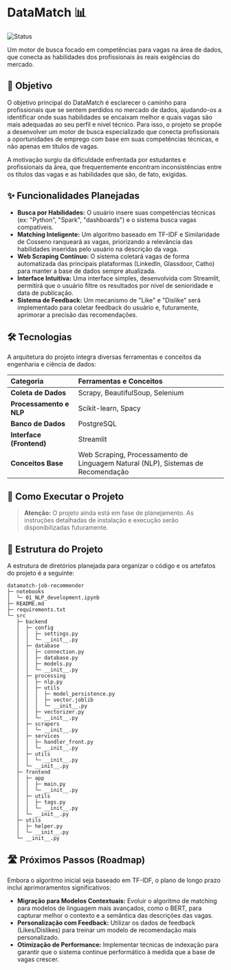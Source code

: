 # DataMatch 📊

![Status](https://img.shields.io/badge/status-em%20planejamento-yellow)

Um motor de busca focado em competências para vagas na área de dados, que conecta as habilidades dos profissionais às reais exigências do mercado.

## 🎯 Objetivo

O objetivo principal do DataMatch é esclarecer o caminho para profissionais que se sentem perdidos no mercado de dados, ajudando-os a identificar onde suas habilidades se encaixam melhor e quais vagas são mais adequadas ao seu perfil e nível técnico. Para isso, o projeto se propõe a desenvolver um motor de busca especializado que conecta profissionais a oportunidades de emprego com base em suas competências técnicas, e não apenas em títulos de vagas.

A motivação surgiu da dificuldade enfrentada por estudantes e profissionais da área, que frequentemente encontram inconsistências entre os títulos das vagas e as habilidades que são, de fato, exigidas.

## ✨ Funcionalidades Planejadas

* **Busca por Habilidades:** O usuário insere suas competências técnicas (ex: "Python", "Spark", "dashboards") e o sistema busca vagas compatíveis.
* **Matching Inteligente:** Um algoritmo baseado em TF-IDF e Similaridade de Cosseno ranqueará as vagas, priorizando a relevância das habilidades inseridas pelo usuário na descrição da vaga.
* **Web Scraping Contínuo:** O sistema coletará vagas de forma automatizada das principais plataformas (LinkedIn, Glassdoor, Catho) para manter a base de dados sempre atualizada.
* **Interface Intuitiva:** Uma interface simples, desenvolvida com Streamlit, permitirá que o usuário filtre os resultados por nível de senioridade e data de publicação.
* **Sistema de Feedback:** Um mecanismo de "Like" e "Dislike" será implementado para coletar feedback do usuário e, futuramente, aprimorar a precisão das recomendações.

## 🛠️ Tecnologias

A arquitetura do projeto integra diversas ferramentas e conceitos da engenharia e ciência de dados:

| Categoria             | Ferramentas e Conceitos                                     |
| :-------------------- | :---------------------------------------------------------- |
| **Coleta de Dados** | Scrapy, BeautifulSoup, Selenium                               |
| **Processamento e NLP** | Scikit-learn, Spacy                                       |
| **Banco de Dados** | PostgreSQL                                                     |
| **Interface (Frontend)**| Streamlit                                                 |
| **Conceitos Base** | Web Scraping, Processamento de Linguagem Natural (NLP), Sistemas de Recomendação |

## 🚀 Como Executar o Projeto

>  **Atenção:** O projeto ainda está em fase de planejamento. As instruções detalhadas de instalação e execução serão disponibilizadas futuramente.

## 📁 Estrutura do Projeto

A estrutura de diretórios planejada para organizar o código e os artefatos do projeto é a seguinte:

```
datamatch-job-recommender
├─ notebooks
│  └─ 01_NLP_development.ipynb
├─ README.md
├─ requirements.txt
└─ src
   ├─ backend
   │  ├─ config
   │  │  ├─ settings.py
   │  │  └─ __init__.py
   │  ├─ database
   │  │  ├─ connection.py
   │  │  ├─ database.py
   │  │  ├─ models.py
   │  │  └─ __init__.py
   │  ├─ processing
   │  │  ├─ nlp.py
   │  │  ├─ utils
   │  │  │  ├─ model_persistence.py
   │  │  │  ├─ vector.joblib
   │  │  │  └─ __init__.py
   │  │  ├─ vectorizer.py
   │  │  └─ __init__.py
   │  ├─ scrapers
   │  │  └─ __init__.py
   │  ├─ services
   │  │  ├─ handler_front.py
   │  │  └─ __init__.py
   │  ├─ utils
   │  │  └─ __init__.py
   │  └─ __init__.py
   ├─ frontend
   │  ├─ app
   │  │  ├─ main.py
   │  │  └─ __init__.py
   │  ├─ utils
   │  │  ├─ tags.py
   │  │  └─ __init__.py
   │  └─ __init__.py
   ├─ utils
   │  ├─ helper.py
   │  └─ __init__.py
   └─ __init__.py

```


## 🛣️ Próximos Passos (Roadmap)

Embora o algoritmo inicial seja baseado em TF-IDF, o plano de longo prazo inclui aprimoramentos significativos:

* **Migração para Modelos Contextuais:** Evoluir o algoritmo de matching para modelos de linguagem mais avançados, como o BERT, para capturar melhor o contexto e a semântica das descrições das vagas.
* **Personalização com Feedback:** Utilizar os dados de feedback (Likes/Dislikes) para treinar um modelo de recomendação mais personalizado.
* **Otimização de Performance:** Implementar técnicas de indexação para garantir que o sistema continue performático à medida que a base de vagas crescer.

